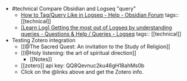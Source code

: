 - #technical Compare Obsidian and Logseq "query"
	- [How to Tag/Query Like in Logseq - Help - Obsidian Forum](https://forum.obsidian.md/t/how-to-tag-query-like-in-logseq/65539/6)
	  tags:: [[technical]]
	- [[Learn Log] Getting the most out of Logseq by understanding queries - Questions & Help / Queries - Logseq](https://discuss.logseq.com/t/learn-log-getting-the-most-out-of-logseq-by-understanding-queries/8831/2)
	  tags:: [[technical]]
- Testing Zotero integration
	- [[@The Sacred Quest: An invitation to the Study of Religion]]
	- [[@Holy listening: the art of spiritual direction]]
		- [[Notes]]
	- [[zotero]] api key: QQ8Qevnuc2ku46gH18ahMs0b
	- Click on the @links above and get the Zotero info.